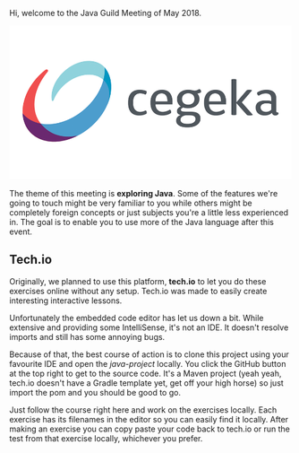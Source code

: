 Hi, welcome to the Java Guild Meeting of May 2018.

![alt text](../cover.png "Stream")

The theme of this meeting is **exploring Java**. Some of the features we're going to touch might be very familiar to you while others might be completely foreign concepts or just subjects you're a little less experienced in. The goal is to enable you to use more of the Java language after this event.

## Tech.io
Originally, we planned to use this platform, **tech.io** to let you do these exercises online without any setup. Tech.io was made to easily create interesting interactive lessons. 

Unfortunately the embedded code editor has let us down a bit. While extensive and providing some IntelliSense, it's not an IDE. It doesn't resolve imports and still has some annoying bugs.

Because of that, the best course of action is to clone this project using your favourite IDE and open the _java-project_ locally. You click the GitHub button at the top right to get to the source code. It's a Maven project (yeah yeah, tech.io doesn't have a Gradle template yet, get off your high horse) so just import the pom and you should be good to go.

Just follow the course right here and work on the exercises locally. Each exercise has its filenames in the editor so you can easily find it locally. After making an exercise you can copy paste your code back to tech.io or run the test from that exercise locally, whichever you prefer.